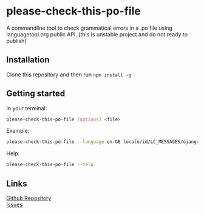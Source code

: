 # please-check-this-po-file
A commandline tool to check grammatical errors in a .po file using languagetool.org public API.
(this is unstable project and do not ready to publish)
## Installation
Clone this repository and then run ``npm install -g``
## Getting started
In your terminal:
```bash
please-check-this-po-file [options] <file>
```
Example:
```bash
please-check-this-po-file --language en-GB locale/id/LC_MESSAGES/django.po
```
Help:
```bash
please-check-this-po-file --help
```
## Links
[Github Repository](https://github.com/Arsfiqball/please-check-this-po-file) <br>
[Issues](https://github.com/Arsfiqball/please-check-this-po-file/issues)
